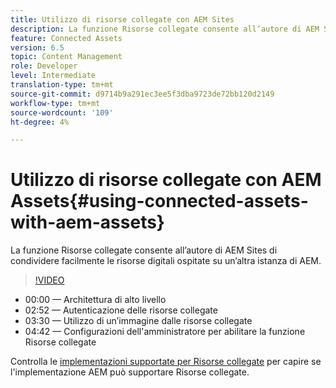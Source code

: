 ```yaml
---
title: Utilizzo di risorse collegate con AEM Sites
description: La funzione Risorse collegate consente all’autore di AEM Sites di condividere facilmente le risorse digitali ospitate su un’altra istanza di AEM.
feature: Connected Assets
version: 6.5
topic: Content Management
role: Developer
level: Intermediate
translation-type: tm+mt
source-git-commit: d9714b9a291ec3ee5f3dba9723de72bb120d2149
workflow-type: tm+mt
source-wordcount: '109'
ht-degree: 4%

---
```



# Utilizzo di risorse collegate con AEM Assets{#using-connected-assets-with-aem-assets}

La funzione Risorse collegate consente all’autore di AEM Sites di condividere facilmente le risorse digitali ospitate su un’altra istanza di AEM.

>[!VIDEO](https://video.tv.adobe.com/v/26060?quality=12&learn=on)

* 00:00 — Architettura di alto livello
* 02:52 — Autenticazione delle risorse collegate
* 03:30 — Utilizzo di un’immagine dalle risorse collegate
* 04:42 — Configurazioni dell&#39;amministratore per abilitare la funzione Risorse collegate

Controlla le [implementazioni supportate per Risorse collegate](https://docs.adobe.com/content/help/en/experience-manager-65/assets/using/use-assets-across-connected-assets-instances.html#prerequisites) per capire se l&#39;implementazione AEM può supportare Risorse collegate.